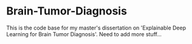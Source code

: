 # Brain-Tumor-Diagnosis

This is the code base for my master's dissertation on 'Explainable Deep Learning for Brain Tumor Diagnosis'.
Need to add more stuff...